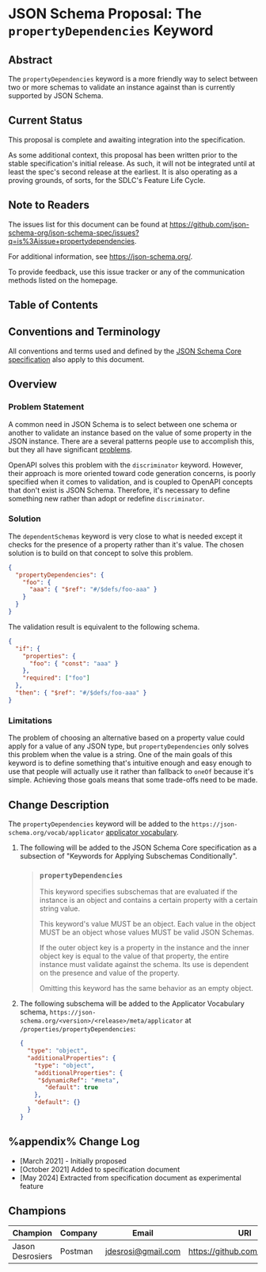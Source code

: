# JSON Schema Proposal: The `propertyDependencies` Keyword

## Abstract

The `propertyDependencies` keyword is a more friendly way to select between two
or more schemas to validate an instance against than is currently supported by
JSON Schema.

## Current Status

This proposal is complete and awaiting integration into the specification.

As some additional context, this proposal has been written prior to the stable
specification's initial release. As such, it will not be integrated until at
least the spec's second release at the earliest. It is also operating as a
proving grounds, of sorts, for the SDLC's Feature Life Cycle.

## Note to Readers

The issues list for this document can be found at
<https://github.com/json-schema-org/json-schema-spec/issues?q=is%3Aissue+propertydependencies>.

For additional information, see <https://json-schema.org/>.

To provide feedback, use this issue tracker or any of the communication methods
listed on the homepage.

## Table of Contents

## Conventions and Terminology

All conventions and terms used and defined by the [JSON Schema Core
specification](../jsonschema-core.md) also apply to this document.

## Overview

### Problem Statement

A common need in JSON Schema is to select between one schema or another to
validate an instance based on the value of some property in the JSON instance.
There are a several patterns people use to accomplish this, but they all have
significant [problems](propertyDependencies-adr.md#problems). <!-- Update when
moving ADR -->

OpenAPI solves this problem with the `discriminator` keyword. However, their
approach is more oriented toward code generation concerns, is poorly specified
when it comes to validation, and is coupled to OpenAPI concepts that don't exist
is JSON Schema. Therefore, it's necessary to define something new rather than
adopt or redefine `discriminator`.

### Solution

The `dependentSchemas` keyword is very close to what is needed except it checks
for the presence of a property rather than it's value. The chosen solution is to
build on that concept to solve this problem.

```json
{
  "propertyDependencies": {
    "foo": {
      "aaa": { "$ref": "#/$defs/foo-aaa" }
    }
  }
}
```

The validation result is equivalent to the following schema.

```json
{
  "if": {
    "properties": {
      "foo": { "const": "aaa" }
    },
    "required": ["foo"]
  },
  "then": { "$ref": "#/$defs/foo-aaa" }
}
```

### Limitations

The problem of choosing an alternative based on a property value could apply for
a value of any JSON type, but `propertyDependencies` only solves this problem
when the value is a string. One of the main goals of this keyword is to define
something that's intuitive enough and easy enough to use that people will
actually use it rather than fallback to `oneOf` because it's simple. Achieving
those goals means that some trade-offs need to be made.

## Change Description

The `propertyDependencies` keyword will be added to the
`https://json-schema.org/vocab/applicator` [applicator
vocabulary](../jsonschema-core.md#applicators).

1. The following will be added to the JSON Schema Core specification as a
   subsection of "Keywords for Applying Subschemas Conditionally".

    > ### `propertyDependencies`
    >
    > This keyword specifies subschemas that are evaluated if the instance is an
    > object and contains a certain property with a certain string value.
    >
    > This keyword's value MUST be an object. Each value in the object MUST be
    > an object whose values MUST be valid JSON Schemas.
    >
    > If the outer object key is a property in the instance and the inner object
    > key is equal to the value of that property, the entire instance must
    > validate against the schema. Its use is dependent on the presence and
    > value of the property.
    >
    > Omitting this keyword has the same behavior as an empty object.

1. The following subschema will be added to the Applicator Vocabulary schema,
   `https://json-schema.org/<version>/<release>/meta/applicator` at
   `/properties/propertyDependencies`:

    ```json
    {
      "type": "object",
      "additionalProperties": {
        "type": "object",
        "additionalProperties": {
         "$dynamicRef": "#meta",
           "default": true
        },
        "default": {}
      }
    }
    ```

## %appendix% Change Log

- \[March 2021\] - Initially proposed
- \[October 2021\] Added to specification document
- \[May 2024\] Extracted from specification document as experimental feature

## Champions

| Champion                   | Company | Email                | URI                              |
| -------------------------- | ------- | -------------------- | -------------------------------- |
| Jason Desrosiers           | Postman | <jdesrosi@gmail.com> | <https://github.com/jdesrosiers> |
